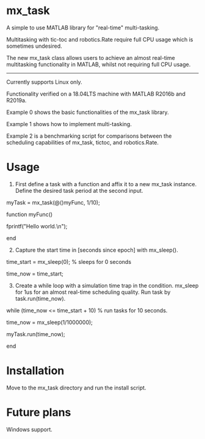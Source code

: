 # mx_task
A simple to use MATLAB library for "real-time" multi-tasking.

Multitasking with tic-toc and robotics.Rate require full CPU usage which is sometimes undesired. 

The new mx_task class allows users to achieve an almost real-time multitasking functionality in MATLAB, whilst not requiring full CPU usage.

--- 
Currently supports Linux only.

Functionality verified on a 18.04LTS machine with MATLAB R2016b and R2019a.

Example 0 shows the basic functionalities of the mx_task library.

Example 1 shows how to implement multi-tasking.

Example 2 is a benchmarking script for comparisons between the scheduling capabilities of mx_task, tictoc, and robotics.Rate.

# Usage
1. First define a task with a function and affix it to a new mx_task instance. Define the desired task period at the second input. 

myTask = mx_task(@()myFunc, 1/10);

function myFunc()

fprintf("Hello world.\n");

end


2. Capture the start time in [seconds since epoch] with mx_sleep().

time_start = mx_sleep(0); % sleeps for 0 seconds

time_now = time_start;


3. Create a while loop with a simulation time trap in the condition. mx_sleep for 1us for an almost real-time scheduling quality. Run task by task.run(time_now).

while (time_now <= time_start + 10) % run tasks for 10 seconds.

  time_now = mx_sleep(1/1000000);
  
  myTask.run(time_now);
  
end


# Installation
Move to the mx_task directory and run the install script.


# Future plans
Windows support.

